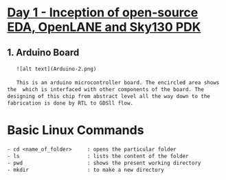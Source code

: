 # <u> Day 1 - Inception of open-source EDA, OpenLANE and Sky130 PDK </u>

## 1. Arduino Board
       
       ![alt text](Arduino-2.png)

       This is an arduino microcontroller board. The encircled area shows the  which is interfaced with other components of the board. The designing of this chip from abstract level all the way down to the fabrication is done by RTL to GDSll flow. 

































# Basic Linux Commands
    - cd <name_of_folder>     : opens the particular folder
    - ls                      : lists the content of the folder
    - pwd                     : shows the present working directory
    - mkdir                   : to make a new directory






   















